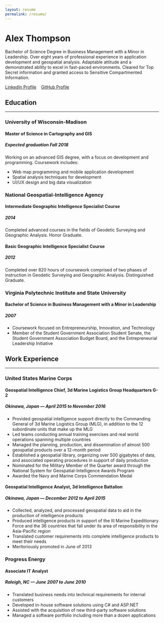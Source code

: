 ```yaml
---
layout: resume
permalink: /resume/
---
```


# Alex Thompson
Bachelor of Science Degree in Business Management with a Minor in Leadership. Over eight years of professional experience in application development and geospatial analysis. Adaptable attitude and a demonstrated ability to excel in fast-paced environments. Cleared for Top Secret information and granted access to Sensitive Compartmented Information.

[LinkedIn Profile](https://www.linkedin.com/in/alexthompson/) &nbsp;&nbsp;
[GitHub Profile](https://github.com/loopeverything)

## Education
---
### University of Wisconsin-Madison
#### Master of Science in Cartography and GIS
##### Expected graduation Fall 2018
Working on an advanced GIS degree, with a focus on development and programming. Coursework includes:
* Web map programming and mobile application development
* Spatial analysis techniques for development
* UI/UX design and big data visualization

### National Geospatial-Intelligence Agency
#### Intermediate Geographic Intelligence Specialist Course
##### 2014
Completed advanced courses in the fields of Geodetic Surveying and Geographic Analysis. Honor Graduate.

#### Basic Geographic Intelligence Specialist Course
##### 2012
Completed over 820 hours of coursework comprised of two phases of instruction in Geodetic Surveying and Geographic Analysis. Distinguished Graduate.

### Virginia Polytechnic Institute and State University
#### Bachelor of Science in Business Management with a Minor in Leadership
##### 2007
* Coursework focused on Entrepreneurship, Innovation, and Technology
* Member of the Student Government Association Student Senate, the Student Government Association Budget Board, and the Entrepreneurial Leadership Initiative

## Work Experience
---
### United States Marine Corps
#### Geospatial Intelligence Chief, 3d Marine Logistics Group Headquarters G-2
##### Okinawa, Japan — April 2015 to November 2016
* Provided geospatial intelligence support directly to the Commanding General of 3d Marine Logistics Group (MLG), in addition to the 12 subordinate units that make up the MLG
* Led teams conducting annual training exercises and real world operations spanning multiple countries
* Managed the planning, production, and dissemination of almost 500 geospatial products over a 12-month period
* Established a geospatial library, organizing over 500 gigabytes of data, and associated operating procedures in support of daily production
* Nominated for the Military Member of the Quarter award through the National System for Geospatial-Intelligence Awards Program
* Awarded the Navy and Marine Corps Commendation Medal

#### Geospatial Intelligence Analyst, 3d Intelligence Battalion
##### Okinawa, Japan — December 2012 to April 2015
* Collected, analyzed, and processed geospatial data to aid in the production of intelligence products
* Produced intelligence products in support of the III Marine Expeditionary Force and the 36 countries that fall under its area of responsibility in the Asia-Pacific region
* Translated customer requirements into complete intelligence products to meet their needs
* Meritoriously promoted in June of 2013

### Progress Energy
#### Associate IT Analyst
##### Raleigh, NC — June 2007 to June 2010
* Translated business needs into technical requirements for internal customers
* Developed in-house software solutions using C# and ASP.NET
* Assisted with the acquisition of new third-party software solutions
* Managed a software portfolio including more than a dozen applications